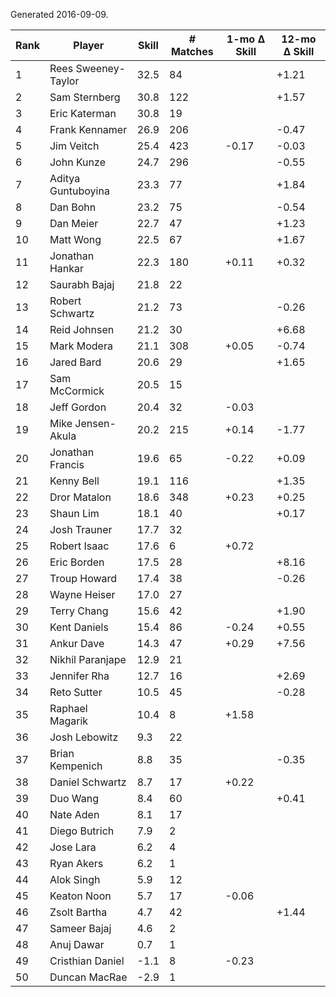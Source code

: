 Generated 2016-09-09.

| Rank | Player              | Skill | # Matches | 1-mo Δ Skill | 12-mo Δ Skill |
|------|---------------------|-------|-----------|--------------|---------------|
|    1 | Rees Sweeney-Taylor |  32.5 |        84 |              |         +1.21 |
|    2 | Sam Sternberg       |  30.8 |       122 |              |         +1.57 |
|    3 | Eric Katerman       |  30.8 |        19 |              |               |
|    4 | Frank Kennamer      |  26.9 |       206 |              |         -0.47 |
|    5 | Jim Veitch          |  25.4 |       423 |        -0.17 |         -0.03 |
|    6 | John Kunze          |  24.7 |       296 |              |         -0.55 |
|    7 | Aditya Guntuboyina  |  23.3 |        77 |              |         +1.84 |
|    8 | Dan Bohn            |  23.2 |        75 |              |         -0.54 |
|    9 | Dan Meier           |  22.7 |        47 |              |         +1.23 |
|   10 | Matt Wong           |  22.5 |        67 |              |         +1.67 |
|   11 | Jonathan Hankar     |  22.3 |       180 |        +0.11 |         +0.32 |
|   12 | Saurabh Bajaj       |  21.8 |        22 |              |               |
|   13 | Robert Schwartz     |  21.2 |        73 |              |         -0.26 |
|   14 | Reid Johnsen        |  21.2 |        30 |              |         +6.68 |
|   15 | Mark Modera         |  21.1 |       308 |        +0.05 |         -0.74 |
|   16 | Jared Bard          |  20.6 |        29 |              |         +1.65 |
|   17 | Sam McCormick       |  20.5 |        15 |              |               |
|   18 | Jeff Gordon         |  20.4 |        32 |        -0.03 |               |
|   19 | Mike Jensen-Akula   |  20.2 |       215 |        +0.14 |         -1.77 |
|   20 | Jonathan Francis    |  19.6 |        65 |        -0.22 |         +0.09 |
|   21 | Kenny Bell          |  19.1 |       116 |              |         +1.35 |
|   22 | Dror Matalon        |  18.6 |       348 |        +0.23 |         +0.25 |
|   23 | Shaun Lim           |  18.1 |        40 |              |         +0.17 |
|   24 | Josh Trauner        |  17.7 |        32 |              |               |
|   25 | Robert Isaac        |  17.6 |         6 |        +0.72 |               |
|   26 | Eric Borden         |  17.5 |        28 |              |         +8.16 |
|   27 | Troup Howard        |  17.4 |        38 |              |         -0.26 |
|   28 | Wayne Heiser        |  17.0 |        27 |              |               |
|   29 | Terry Chang         |  15.6 |        42 |              |         +1.90 |
|   30 | Kent Daniels        |  15.4 |        86 |        -0.24 |         +0.55 |
|   31 | Ankur Dave          |  14.3 |        47 |        +0.29 |         +7.56 |
|   32 | Nikhil Paranjape    |  12.9 |        21 |              |               |
|   33 | Jennifer Rha        |  12.7 |        16 |              |         +2.69 |
|   34 | Reto Sutter         |  10.5 |        45 |              |         -0.28 |
|   35 | Raphael Magarik     |  10.4 |         8 |        +1.58 |               |
|   36 | Josh Lebowitz       |   9.3 |        22 |              |               |
|   37 | Brian Kempenich     |   8.8 |        35 |              |         -0.35 |
|   38 | Daniel Schwartz     |   8.7 |        17 |        +0.22 |               |
|   39 | Duo Wang            |   8.4 |        60 |              |         +0.41 |
|   40 | Nate Aden           |   8.1 |        17 |              |               |
|   41 | Diego Butrich       |   7.9 |         2 |              |               |
|   42 | Jose Lara           |   6.2 |         4 |              |               |
|   43 | Ryan Akers          |   6.2 |         1 |              |               |
|   44 | Alok Singh          |   5.9 |        12 |              |               |
|   45 | Keaton Noon         |   5.7 |        17 |        -0.06 |               |
|   46 | Zsolt Bartha        |   4.7 |        42 |              |         +1.44 |
|   47 | Sameer Bajaj        |   4.6 |         2 |              |               |
|   48 | Anuj Dawar          |   0.7 |         1 |              |               |
|   49 | Cristhian Daniel    |  -1.1 |         8 |        -0.23 |               |
|   50 | Duncan MacRae       |  -2.9 |         1 |              |               |